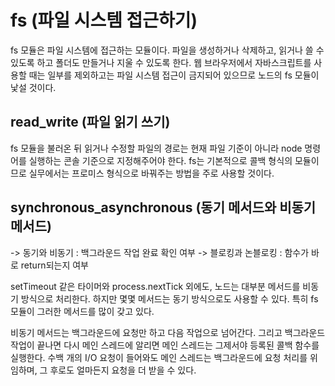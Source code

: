 # fs (파일 시스템 접근하기)

fs 모듈은 파일 시스템에 접근하는 모듈이다. 파일을 생성하거나 삭제하고, 읽거나 쓸 수 있도록 하고 폴더도 만들거나 지울 수 있도록 한다.
웹 브라우저에서 자바스크립트를 사용할 때는 일부를 제외하고는 파일 시스템 접근이 금지되어 있으므로 노드의 fs 모듈이 낯설 것이다.


## read_write (파일 읽기 쓰기)

fs 모듈을 불러온 뒤 읽거나 수정할 파일의 경로는 현재 파일 기준이 아니라 node 명령어를 실행하는 콘솔 기준으로 지정해주어야 한다.
fs는 기본적으로 콜백 형식의 모듈이므로 실무에서는 프로미스 형식으로 바꿔주는 방법을 주로 사용할 것이다.

## synchronous_asynchronous (동기 메서드와 비동기 메서드)
-> 동기와 비동기 : 백그라운드 작업 완료 확인 여부
-> 블로킹과 논블로킹 : 함수가 바로 return되는지 여부

setTimeout 같은 타이머와 process.nextTick 외에도, 노드는 대부분 메서드를 비동기 방식으로 처리한다. 하지만 몇몇 메서드는 동기 방식으로도 사용할 수 있다. 특히 fs 모듈이 그러한 메서드를 많이 갖고 있다.

비동기 메서드는 백그라운드에 요청만 하고 다음 작업으로 넘어간다. 그리고 백그라운드 작업이 끝나면 다시 메인 스레드에 알리면 메인 스레드는 그제서야 등록된 콜백 함수를 실행한다. 수백 개의 I/O 요청이 들어와도 메인 스레드는 백그라운드에 요청 처리를 위임하며, 그 후로도 얼마든지 요청을 더 받을 수 있다.


